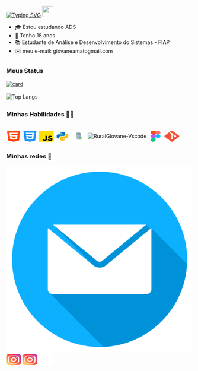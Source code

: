 [![Typing SVG](https://readme-typing-svg.demolab.com?font=Audiowide&size=30&duration=3000&pause=900&color=F70000&background=FF000000&center=true&vCenter=true&width=200&height=25&lines=Bem+vindo+)](https://git.io/typing-svg) <img src="https://raw.githubusercontent.com/MartinHeinz/MartinHeinz/master/wave.gif" width="30px" height="30px">


- 🎓 Estou estudando ADS
- :tada: Tenho 18 anos
- 📚 Estudante de Análise e Desenvolvimento do Sistemas - FIAP
- ✉️ meu e-mail: giovaneamatogmail.com

##
### Meus Status 

  [![card](https://github-readme-stats.vercel.app/api?username=ruralgiovane&theme=shadow_red&show_icons=true)](https://github.com/ruralgiovane/)
  <br>
  <br>
  ![Top Langs](https://github-readme-stats.vercel.app/api/top-langs/?username=ruralgiovane&anuraghazra&layout=compact&theme=shadow_red&hide_progress=true)


##
  
### Minhas Habilidades 🧑‍💻
<div style="display: inline"><br>
  <img align="center" alt="RuralGiovane-HTML" height="30" width="40" margin-top="10" src="tecnology-images/html.png">
  <img align="center" alt="RuralGiovane-CSS" height="30" width="40" margin-top="10" src="tecnology-images/css-3.png">
  <img align="center" alt="RuralGiovane-JS" height="30" width="40" margin-top="10" src="tecnology-images/js.png">
  <img align="center" alt="RuralGiovane-Python" height="30" width="40" margin-top="10" src="tecnology-images/python.png">
  <img align="center" alt="RuralGiovane-OracleSQLDevloper" height="30" width="40" margin-top="10" src="tecnology-images/sql-developer-icon.png" />
  <img align="center" alt="RuralGiovane-Vscode" height="30" width="40" margin-top="10" src="https://cdn.jsdelivr.net/gh/devicons/devicon/icons/vscode/vscode-original.svg" />
  <img align="center" alt="RuralGiovane-Figma" height="30" width="40" margin-top="10" src="tecnology-images/figma.png" />
  <img align="center" alt="RuralGiovane-Git" height="30" width="40" margin-top="10" src="tecnology-images/Git-Icon.png" />  

##

### Minhas redes 📱
  
<div> 
  <a href = "mailto:giovaneamato@gmail.com"><img src="social-media-images/email.png" target="_blank"></a>
  <a href="https://www.linkedin.com/in/giovane-amato-276217306" target="_blank"><img src="social-media-images/instagram.png" height="30" width="40" margin-top="10"></a>
  <a href="https://www.instagram.com/rural_giovane" target="_blank"><img src="social-media-images/instagram.png" height="30" width="40" margin-top="10"></a>
  <a href="https://github.com/RuralGiovane" target="_blank"> <img src="social-media-images/github.png" height="30" width="40" margin-top="10"> </a>
</div>
